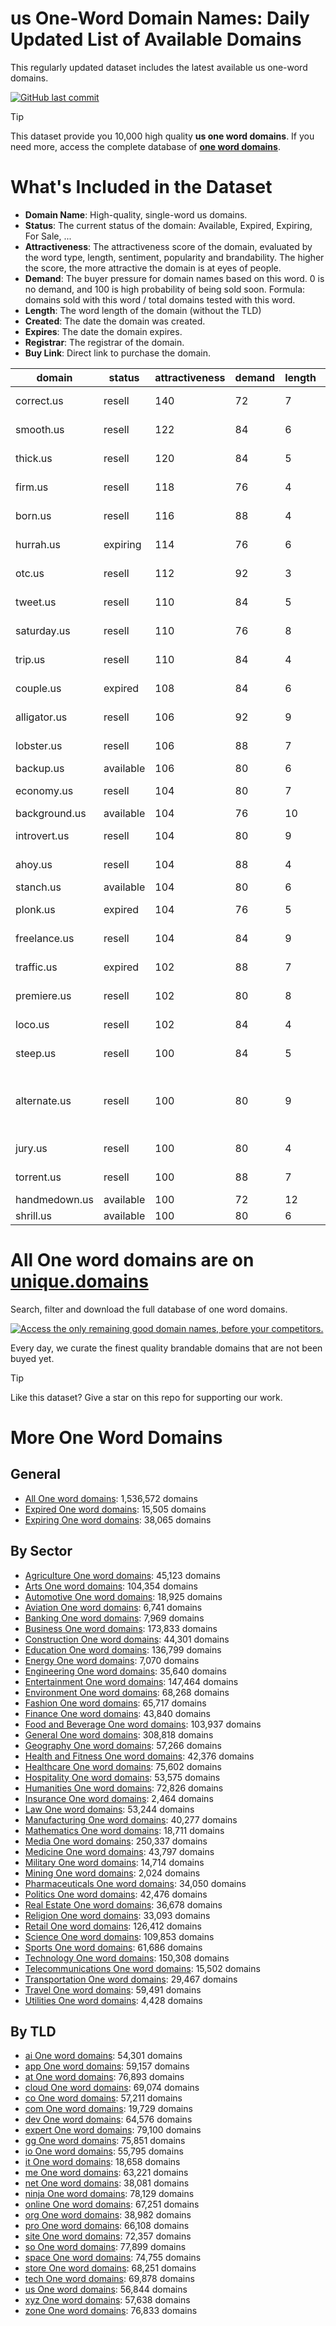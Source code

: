 
# **us One-Word Domain Names**: Daily Updated List of Available Domains

This regularly updated dataset includes the latest available us one-word domains.

[![GitHub last commit](https://img.shields.io/github/last-commit/UniqueDomains/us-oneword-domains.svg?style=flat)]() 

> [!TIP]
> This dataset provide you 10,000 high quality **us one word domains**.
> If you need more, access the complete database of **[one word domains](https://unique.domains?utm_source=github&utm_medium=dataset&utm_campaign=us&utm_content=description.top)**.

# What's Included in the Dataset

- **Domain Name**: High-quality, single-word us domains.
- **Status**: The current status of the domain: Available, Expired, Expiring, For Sale, ...
- **Attractiveness**: The attractiveness score of the domain, evaluated by the word type, length, sentiment, popularity and brandability. The higher the score, the more attractive the domain is at eyes of people.
- **Demand**: The buyer pressure for domain names based on this word. 0 is no demand, and 100 is high probability of being sold soon. Formula: domains sold with this word / total domains tested with this word.
- **Length**: The word length of the domain (without the TLD)
- **Created**: The date the domain was created.
- **Expires**: The date the domain expires.
- **Registrar**: The registrar of the domain.
- **Buy Link**: Direct link to purchase the domain.

| domain        | status    | attractiveness | demand | length | created          | expires          | registrar                                           | sectors                                      |
| ------------- | --------- | -------------- | ------ | ------ | ---------------- | ---------------- | --------------------------------------------------- | -------------------------------------------- |
| correct.us    | resell    | 140            | 72     | 7      | 24/04/2002 14:53 | 23/04/2026 23:59 | Tucows Domains Inc.                                 | Business,Education,Technology                |
| smooth.us     | resell    | 122            | 84     | 6      | 24/04/2002 15:14 | 23/04/2026 23:59 | GoDaddy.com, LLC                                    | Fashion,Food and Beverage,Health and Fitness |
| thick.us      | resell    | 120            | 84     | 5      | 24/02/2018 00:05 | 24/02/2026 00:05 | GoDaddy.com, LLC                                    | Fashion,Food and Beverage,Media              |
| firm.us       | resell    | 118            | 76     | 4      | 24/04/2002 14:02 | 23/04/2026 23:59 | GoDaddy.com, LLC                                    | Business,Finance,Law                         |
| born.us       | resell    | 116            | 88     | 4      | 24/04/2002 14:04 | 23/04/2026 23:59 | InternetX GmbH                                      | Business,General,Humanities,Media            |
| hurrah.us     | expiring  | 114            | 76     | 6      | 19/07/2021 00:02 | 19/07/2025 00:02 | Dynadot Inc                                         | Entertainment,Media,Sports                   |
| otc.us        | resell    | 112            | 92     | 3      | 24/04/2002 14:17 | 23/04/2026 23:59 | Porkbun                                             | Finance,Pharmaceuticals,Retail               |
| tweet.us      | resell    | 110            | 84     | 5      | 20/06/2005 01:05 | 19/06/2026 23:59 | NameCheap, Inc.                                     | Entertainment,Media,Technology               |
| saturday.us   | resell    | 110            | 76     | 8      | 24/04/2002 14:25 | 23/04/2026 23:59 | GoDaddy.com, LLC                                    | Entertainment                                |
| trip.us       | resell    | 110            | 84     | 4      | 24/04/2002 14:14 | 23/04/2026 23:59 | Wild West Domains, Inc.                             | Entertainment,Media,Travel                   |
| couple.us     | expired   | 108            | 84     | 6      | 02/06/2004 18:27 | 01/06/2025 23:59 | Namescout Ltd                                       | Arts,Entertainment,Media                     |
| alligator.us  | resell    | 106            | 92     | 9      | 24/04/2002 15:16 | 23/04/2026 23:59 | GoDaddy.com, LLC                                    | Entertainment,Environment,Media              |
| lobster.us    | resell    | 106            | 88     | 7      | 24/04/2002 15:41 | 23/04/2026 23:59 | GoDaddy.com, LLC                                    | Food and Beverage,Hospitality,Retail         |
| backup.us     | available | 106            | 80     | 6      |                  |                  |                                                     | Business,Technology,Telecommunications       |
| economy.us    | resell    | 104            | 80     | 7      | 24/04/2002 14:01 | 23/04/2026 23:59 | Scaleway SAS                                        | Business,Finance,Politics                    |
| background.us | available | 104            | 76     | 10     |                  |                  |                                                     | Arts,Media,Technology                        |
| introvert.us  | resell    | 104            | 80     | 9      | 14/08/2017 18:35 | 13/08/2026 23:59 | GoDaddy.com, LLC                                    | Education,Humanities                         |
| ahoy.us       | resell    | 104            | 88     | 4      | 01/12/2019 00:23 | 01/12/2025 00:23 | GoDaddy.com, LLC                                    | Travel                                       |
| stanch.us     | available | 104            | 80     | 6      |                  |                  |                                                     | Business,Law,Politics                        |
| plonk.us      | expired   | 104            | 76     | 5      | 03/07/2024 14:56 | 03/07/2025 14:56 | OwnRegistrar, Inc.                                  | Food and Beverage,Media,Retail               |
| freelance.us  | resell    | 104            | 84     | 9      | 24/04/2002 14:02 | 23/04/2026 23:59 | Name.com, Inc.                                      | Business,Media,Technology                    |
| traffic.us    | expired   | 102            | 88     | 7      | 02/06/2004 18:15 | 01/06/2025 23:59 | RegistryGate GmbH                                   | Media,Technology,Transportation              |
| premiere.us   | resell    | 102            | 80     | 8      | 22/06/2013 18:27 | 21/06/2026 23:59 | GoDaddy.com, LLC                                    | Arts,Entertainment,Media                     |
| loco.us       | resell    | 102            | 84     | 4      | 05/12/2010 18:02 | 04/12/2025 23:59 | GoDaddy.com, LLC                                    | Entertainment                                |
| steep.us      | resell    | 100            | 84     | 5      | 19/03/2023 09:17 | 19/03/2026 09:17 | Dynadot Inc                                         | Food and Beverage,Real Estate,Travel         |
| alternate.us  | resell    | 100            | 80     | 9      | 01/05/2002 08:02 | 30/04/2026 23:59 | Domain Registration Services, Inc. dba dotEarth.com | Technology                                   |
| jury.us       | resell    | 100            | 80     | 4      | 24/04/2002 15:11 | 23/04/2027 23:59 | GoDaddy.com, LLC                                    | Business,Law                                 |
| torrent.us    | resell    | 100            | 88     | 7      | 29/04/2002 13:50 | 28/04/2027 23:59 | Sav.com LLC                                         | Environment,Geography,Travel                 |
| handmedown.us | available | 100            | 72     | 12     |                  |                  |                                                     | Environment,Fashion,Retail                   |
| shrill.us     | available | 100            | 80     | 6      |                  |                  |                                                     | Arts,Entertainment,Media                     |

# All One word domains are on [unique.domains](https://unique.domains?utm_source=github&utm_medium=dataset&utm_campaign=us&utm_content=description.bottom)

Search, filter and download the full database of one word domains.

[![Access the only remaining good domain names, before your competitors.](https://github.com/UniqueDomains/us-oneword-domains/blob/main/unique.domains.jpg?raw=true)](https://unique.domains?utm_source=github&utm_medium=dataset&utm_campaign=us&utm_content=description.image)

Every day, we curate the finest quality brandable domains that are not been buyed yet.

> [!TIP]
> Like this dataset? Give a star on this repo for supporting our work.

# More One Word Domains

## General

- [All One word domains](https://github.com/UniqueDomains/oneword-domains): 1,536,572 domains
- [Expired One word domains](https://github.com/UniqueDomains/expired-oneword-domains): 15,505 domains
- [Expiring One word domains](https://github.com/UniqueDomains/expiring-oneword-domains): 38,065 domains
## By Sector

- [Agriculture One word domains](https://github.com/UniqueDomains/agriculture-oneword-domains): 45,123 domains
- [Arts One word domains](https://github.com/UniqueDomains/arts-oneword-domains): 104,354 domains
- [Automotive One word domains](https://github.com/UniqueDomains/automotive-oneword-domains): 18,925 domains
- [Aviation One word domains](https://github.com/UniqueDomains/aviation-oneword-domains): 6,741 domains
- [Banking One word domains](https://github.com/UniqueDomains/banking-oneword-domains): 7,969 domains
- [Business One word domains](https://github.com/UniqueDomains/business-oneword-domains): 173,833 domains
- [Construction One word domains](https://github.com/UniqueDomains/construction-oneword-domains): 44,301 domains
- [Education One word domains](https://github.com/UniqueDomains/education-oneword-domains): 136,799 domains
- [Energy One word domains](https://github.com/UniqueDomains/energy-oneword-domains): 7,070 domains
- [Engineering One word domains](https://github.com/UniqueDomains/engineering-oneword-domains): 35,640 domains
- [Entertainment One word domains](https://github.com/UniqueDomains/entertainment-oneword-domains): 147,464 domains
- [Environment One word domains](https://github.com/UniqueDomains/environment-oneword-domains): 68,268 domains
- [Fashion One word domains](https://github.com/UniqueDomains/fashion-oneword-domains): 65,717 domains
- [Finance One word domains](https://github.com/UniqueDomains/finance-oneword-domains): 43,840 domains
- [Food and Beverage One word domains](https://github.com/UniqueDomains/food-and-beverage-oneword-domains): 103,937 domains
- [General One word domains](https://github.com/UniqueDomains/general-oneword-domains): 308,818 domains
- [Geography One word domains](https://github.com/UniqueDomains/geography-oneword-domains): 57,266 domains
- [Health and Fitness One word domains](https://github.com/UniqueDomains/health-and-fitness-oneword-domains): 42,376 domains
- [Healthcare One word domains](https://github.com/UniqueDomains/healthcare-oneword-domains): 75,602 domains
- [Hospitality One word domains](https://github.com/UniqueDomains/hospitality-oneword-domains): 53,575 domains
- [Humanities One word domains](https://github.com/UniqueDomains/humanities-oneword-domains): 72,826 domains
- [Insurance One word domains](https://github.com/UniqueDomains/insurance-oneword-domains): 2,464 domains
- [Law One word domains](https://github.com/UniqueDomains/law-oneword-domains): 53,244 domains
- [Manufacturing One word domains](https://github.com/UniqueDomains/manufacturing-oneword-domains): 40,277 domains
- [Mathematics One word domains](https://github.com/UniqueDomains/mathematics-oneword-domains): 18,711 domains
- [Media One word domains](https://github.com/UniqueDomains/media-oneword-domains): 250,337 domains
- [Medicine One word domains](https://github.com/UniqueDomains/medicine-oneword-domains): 43,797 domains
- [Military One word domains](https://github.com/UniqueDomains/military-oneword-domains): 14,714 domains
- [Mining One word domains](https://github.com/UniqueDomains/mining-oneword-domains): 2,024 domains
- [Pharmaceuticals One word domains](https://github.com/UniqueDomains/pharmaceuticals-oneword-domains): 34,050 domains
- [Politics One word domains](https://github.com/UniqueDomains/politics-oneword-domains): 42,476 domains
- [Real Estate One word domains](https://github.com/UniqueDomains/real-estate-oneword-domains): 36,678 domains
- [Religion One word domains](https://github.com/UniqueDomains/religion-oneword-domains): 33,093 domains
- [Retail One word domains](https://github.com/UniqueDomains/retail-oneword-domains): 126,412 domains
- [Science One word domains](https://github.com/UniqueDomains/science-oneword-domains): 109,853 domains
- [Sports One word domains](https://github.com/UniqueDomains/sports-oneword-domains): 61,686 domains
- [Technology One word domains](https://github.com/UniqueDomains/technology-oneword-domains): 150,308 domains
- [Telecommunications One word domains](https://github.com/UniqueDomains/telecommunications-oneword-domains): 15,502 domains
- [Transportation One word domains](https://github.com/UniqueDomains/transportation-oneword-domains): 29,467 domains
- [Travel One word domains](https://github.com/UniqueDomains/travel-oneword-domains): 59,491 domains
- [Utilities One word domains](https://github.com/UniqueDomains/utilities-oneword-domains): 4,428 domains
## By TLD

- [ai One word domains](https://github.com/UniqueDomains/ai-oneword-domains): 54,301 domains
- [app One word domains](https://github.com/UniqueDomains/app-oneword-domains): 59,157 domains
- [at One word domains](https://github.com/UniqueDomains/at-oneword-domains): 76,893 domains
- [cloud One word domains](https://github.com/UniqueDomains/cloud-oneword-domains): 69,074 domains
- [co One word domains](https://github.com/UniqueDomains/co-oneword-domains): 57,211 domains
- [com One word domains](https://github.com/UniqueDomains/com-oneword-domains): 19,729 domains
- [dev One word domains](https://github.com/UniqueDomains/dev-oneword-domains): 64,576 domains
- [expert One word domains](https://github.com/UniqueDomains/expert-oneword-domains): 79,100 domains
- [gg One word domains](https://github.com/UniqueDomains/gg-oneword-domains): 75,851 domains
- [io One word domains](https://github.com/UniqueDomains/io-oneword-domains): 55,795 domains
- [it One word domains](https://github.com/UniqueDomains/it-oneword-domains): 18,658 domains
- [me One word domains](https://github.com/UniqueDomains/me-oneword-domains): 63,221 domains
- [net One word domains](https://github.com/UniqueDomains/net-oneword-domains): 38,081 domains
- [ninja One word domains](https://github.com/UniqueDomains/ninja-oneword-domains): 78,129 domains
- [online One word domains](https://github.com/UniqueDomains/online-oneword-domains): 67,251 domains
- [org One word domains](https://github.com/UniqueDomains/org-oneword-domains): 38,982 domains
- [pro One word domains](https://github.com/UniqueDomains/pro-oneword-domains): 66,108 domains
- [site One word domains](https://github.com/UniqueDomains/site-oneword-domains): 72,357 domains
- [so One word domains](https://github.com/UniqueDomains/so-oneword-domains): 77,899 domains
- [space One word domains](https://github.com/UniqueDomains/space-oneword-domains): 74,755 domains
- [store One word domains](https://github.com/UniqueDomains/store-oneword-domains): 68,251 domains
- [tech One word domains](https://github.com/UniqueDomains/tech-oneword-domains): 69,878 domains
- [us One word domains](https://github.com/UniqueDomains/us-oneword-domains): 56,844 domains
- [xyz One word domains](https://github.com/UniqueDomains/xyz-oneword-domains): 57,638 domains
- [zone One word domains](https://github.com/UniqueDomains/zone-oneword-domains): 76,833 domains
        